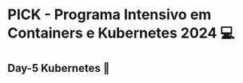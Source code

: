  # PICK - Programa Intensivo em Containers e Kubernetes 2024 :computer:

## Day-5 Kubernetes :rocket:



